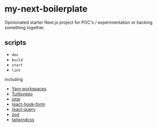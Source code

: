 # my-next-boilerplate

Opinionated starter Next.js project for POC's / experimentation or hacking something together.

## scripts

- `dev`
- `build`
- `start`
- `lint`

including

- [Yarn workspaces](https://classic.yarnpkg.com/lang/en/docs/workspaces/)
- [Turborepo](https://turborepo.org/)
- [jotai](https://jotai.org/docs/introduction)
- [react-hook-form](https://react-hook-form.com/api/useform)
- [react-query](https://react-query.tanstack.com/overview)
- [zod](https://github.com/colinhacks/zod)
- [tailwindcss](https://tailwindcss.com/docs)
